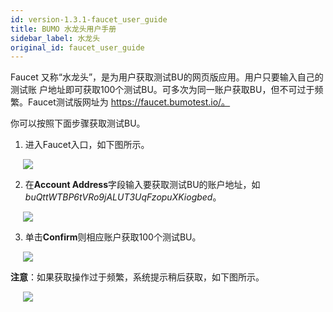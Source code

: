 ```yaml
---
id: version-1.3.1-faucet_user_guide
title: BUMO 水龙头用户手册
sidebar_label: 水龙头
original_id: faucet_user_guide
---
```


Faucet 又称“水龙头”，是为用户获取测试BU的网页版应用。用户只要输入自己的测试账
户地址即可获取100个测试BU。可多次为同一账户获取BU，但不可过于频繁。Faucet测试版网址为 https://faucet.bumotest.io/。

你可以按照下面步骤获取测试BU。

1. 进入Faucet入口，如下图所示。

<img src="/docs/assets/faucet_1.jpg"
     style= "margin-left: 20px">

2. 在**Account Address**字段输入要获取测试BU的账户地址，如
*buQttWTBP6tVRo9jALUT3UqFzopuXKiogbed*。

<img src="/docs/assets/faucet_2.jpg"
     style= "margin-left: 20px">

3. 单击**Confirm**则相应账户获取100个测试BU。

<img src="/docs/assets/faucet_3.jpg"
     style= "margin-left: 20px">

**注意**：如果获取操作过于频繁，系统提示稍后获取，如下图所示。

<img src="/docs/assets/faucet_4.jpg"
     style= "margin-left: 20px">